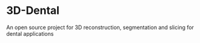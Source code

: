 # 3D-Dental
An open source project for 3D reconstruction, segmentation and slicing for dental applications
